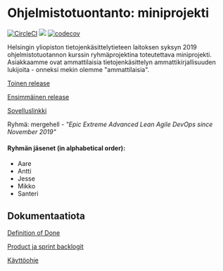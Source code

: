 # Ohjelmistotuontanto: miniprojekti

[![CircleCI](https://circleci.com/gh/anketola/ohtu-mini.svg?style=svg)](https://circleci.com/gh/anketola/ohtu-mini) <a href="https://codeclimate.com/github/anketola/ohtu-mini/maintainability"><img src="https://api.codeclimate.com/v1/badges/a6cd6f8a68e13bb210ff/maintainability" /></a> [![codecov](https://codecov.io/gh/anketola/ohtu-mini/branch/master/graph/badge.svg)](https://codecov.io/gh/anketola/ohtu-mini)

Helsingin yliopiston tietojenkäsittelytieteen laitoksen syksyn 2019 ohjelmistotuotannon kurssin ryhmäprojektina toteutettava miniprojekti. Asiakkaamme ovat ammattilaisia tietojenkäsittelyn ammattikirjallisuuden lukijoita - onneksi mekin olemme "ammattilaisia".

[Toinen release](https://github.com/anketola/ohtu-mini/releases/tag/v1.0 "Toinen release")

[Ensimmäinen release](https://github.com/anketola/ohtu-mini/releases/tag/0.1 "Ensimmäinen release")

[Sovelluslinkki](https://shrouded-oasis-52699.herokuapp.com/ "Sovellus Herokussa")

Ryhmä: mergehell - *"Epic Extreme Advanced Lean Agile DevOps since November 2019"*

#### Ryhmän jäsenet (in alphabetical order):

* Aare
* Antti
* Jesse
* Mikko
* Santeri

## Dokumentaatiota

[Definition of Done](https://docs.google.com/document/d/11sFet8RXvsOuduLlZrJaglBEncGL8m9L9uRJw0mcQMA/edit "Definition of Done")

[Product ja sprint backlogit](https://docs.google.com/spreadsheets/d/1w9VKrFW_TY9B6ujOGc0o4PbNxNm2tUUOI-F3fBlMWJo/edit?usp=sharing "Backlogit")

[Käyttöohje](https://docs.google.com/document/d/1gfFUFstXdBTj1rvA8FHEdI2cb66RtgwofszET85srmI/edit?usp=sharing "Käyttöohje")


